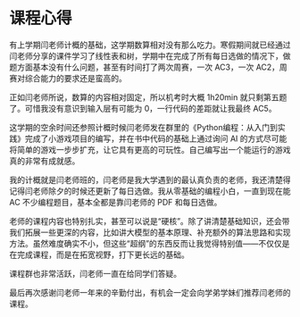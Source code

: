 # 课程心得

有上学期闫老师计概的基础，这学期数算相对没有那么吃力。寒假期间就已经通过闫老师分享的课件学习了线性表和树，学期中在完成了所有每日选做的情况下，做题方面基本没有什么问题，甚至有时间打了两次周赛，一次 AC3，一次 AC2，周赛对综合能力的要求还是蛮高的。

正如闫老师所说，数算的内容相对固定，所以机考时大概 1h20min 就只剩第五题了。可惜我没有意识到输入层有可能为 0，一行代码的差距就让我最终 AC5。

这学期的空余时间还参照计概时候闫老师发在群里的《Python编程：从入门到实践》完成了小游戏项目的编写，并在书中代码的基础上通过询问 AI 的方式尽可能将简单的游戏一步步扩充，让它具有更高的可玩性。自己编写出一个能运行的游戏真的非常有成就感。

我的计概就是闫老师班的，闫老师是我大学遇到的最认真负责的老师，我还清楚得记得闫老师除夕的时候还更新了每日选做。我从零基础的编程小白，一直到现在能 AC 不少编程题目，基本全都是靠闫老师的 PDF 和每日选做。

老师的课程内容也特别扎实，甚至可以说是“硬核”。除了讲清楚基础知识，还会带我们拓展一些更深的内容，比如讲大模型的基本原理、补充额外的算法思路和实现方法。虽然难度确实不小，但这些“超纲”的东西反而让我觉得特别值——不仅仅是在完成课程，而是在拓宽视野，打下更长远的基础。

课程群也非常活跃，闫老师一直在给同学们答疑。

最后再次感谢闫老师一年来的辛勤付出，有机会一定会向学弟学妹们推荐闫老师的课程。
